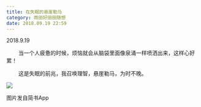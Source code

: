 ```yaml
---
title: 在失眠的悬崖勒马
category: 雨田好田田随想
date: 2018.09.19 22:59
---
```


2018.9.19

        当一个人疲惫的时候，烦恼就会从脑袋里面像泉涌一样喷洒出来，这样心好累！

        这是失眠的前兆，我召唤理智，悬崖勒马，为时不晚。

![](https://markdown-1301532546.cos.ap-guangzhou.myqcloud.com/peipei_blog/20210921150404.jpeg)  

图片发自简书App